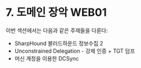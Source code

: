 # 7. 도메인 장악 WEB01

이번 섹션에서는 다음과 같은 주제들을 다룬다:

* SharpHound 블러드하운드 정보수집 2
* Unconstrained Delegation - 강제 인증 + TGT 덤프
* 머신 계정을 이용한 DCSync



